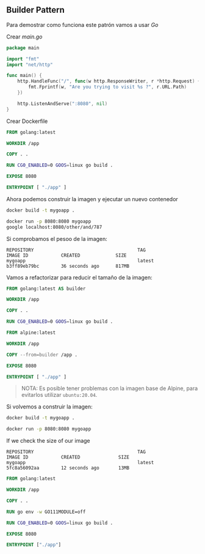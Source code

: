 ## Builder Pattern

Para demostrar como funciona este patrón vamos a usar _Go_

Crear _main.go_

```go
package main

import "fmt"
import "net/http"

func main() {
	http.HandleFunc("/", func(w http.ResponseWriter, r *http.Request) {
		fmt.Fprintf(w, "Are you trying to visit %s ?", r.URL.Path)
	})

	http.ListenAndServe(":8080", nil)
}
```

Crear Dockerfile

```Dockerfile
FROM golang:latest

WORKDIR /app

COPY . .

RUN CG0_ENABLED=0 GOOS=linux go build .

EXPOSE 8080

ENTRYPOINT [ "./app" ]
```

Ahora podemos construir la imagen y ejecutar un nuevo contenedor

```bash
docker build -t mygoapp .
```

```bash
docker run -p 8080:8080 mygoapp
google localhost:8080/other/and/787
```

Si comprobamos el pesoo de la imagen:

```
REPOSITORY                                      TAG                 IMAGE ID            CREATED             SIZE
mygoapp                                         latest              b3ff89eb79bc        36 seconds ago      817MB
```

Vamos a refactorizar para reducir el tamaño de la imagen:

```Dockerfile
FROM golang:latest AS builder

WORKDIR /app

COPY . .

RUN CG0_ENABLED=0 GOOS=linux go build .

FROM alpine:latest

WORKDIR /app

COPY --from=builder /app .

EXPOSE 8080

ENTRYPOINT [ "./app" ]
```

> NOTA: Es posible tener problemas con la imagen base de Alpine, para evitarlos utilizar `ubuntu:20.04`.

Si volvemos a construir la imagen:

```bash
docker build -t mygoapp .
```

```bash
docker run -p 8080:8080 mygoapp
```

If we check the size of our image

```
REPOSITORY                                      TAG                 IMAGE ID            CREATED              SIZE
mygoapp                                         latest              5fc8a56092aa        12 seconds ago       13MB
```

```Dockerfile
FROM golang:latest 

WORKDIR /app

COPY . .

RUN go env -w GO111MODULE=off

RUN CG0_ENABLED=0 GOOS=linux go build .

EXPOSE 8080

ENTRYPOINT ["./app"]
```
